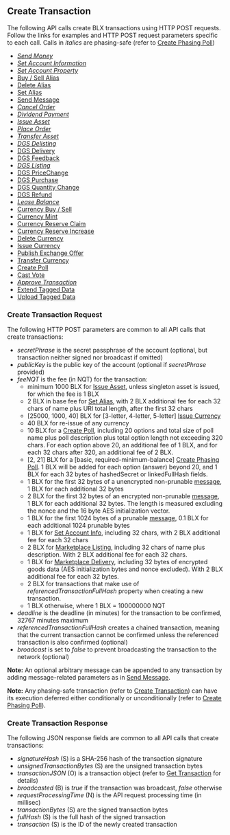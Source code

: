 <h2><span class="mw-headline" id="Create_Transaction">Create Transaction</span></h2>
<p>The following API calls create BLX transactions using HTTP POST requests. Follow the links for examples and HTTP POST request parameters specific to each call. Calls in <i>italics</i> are phasing-safe (refer to <a href="/api/phasing/#create-phasing-poll">Create Phasing Poll</a>)
</p>
<ul><li><i><a href="/api/account#send-money">Send Money</a></i></li>
<li><i><a href="/api/account#set-account-info" title="Accounts">Set Account Information</a></i></li>
<li><i><a href="/api/account#set-account-property" title="Accounts">Set Account Property</a></i></li>
<li><a href="/api/alias#buy-sell-alias" title="Aliases">Buy / Sell Alias</a></li>
<li><a href="/api/alias#delete-alias" title="Aliases">Delete Alias</a></li>
<li><a href="/api/alias#set-alias" title="Aliases">Set Alias</a></li>
<li><a href="/api/messaging#send-message" title="Messages">Send Message</a></li>
<li><i><a href="/api/assets#cancel-order" title="Asset Exchange">Cancel Order</a></i></li>
<li><i><a href="/api/assets#dividend-payment" title="Asset Exchange">Dividend Payment</a></i></li>
<li><i><a href="/api/assets#issue-asset" title="Asset Exchange">Issue Asset</a></i></li>
<li><i><a href="/api/assets#place-order" title="Asset Exchange">Place Order</a></i></li>
<li><i><a href="/api/assets#transfer-asset" title="Asset Exchange">Transfer Asset</a></i></li>
<li><i><a href="/api/marketplace#dgs-delisting" title="Digital Goods Store">DGS Delisting</a></i></li>
<li><a href="/api/marketplace#dgs-delivery" title="Digital Goods Store">DGS Delivery</a></li>
<li><a href="/api/marketplace#dgs-feedback" title="Digital Goods Store">DGS Feedback</a></li>
<li><i><a href="/api/marketplace#dgs-listing" title="Digital Goods Store">DGS Listing</a></i></li>
<li><a href="/api/marketplace#dgs-price-change" title="Digital Goods Store">DGS PriceChange</a></li>
<li><a href="/api/marketplace#dgs-purchase" title="Digital Goods Store">DGS Purchase</a></li>
<li><a href="/api/marketplace#dgs-quantity-change" title="Digital Goods Store">DGS Quantity Change</a></li>
<li><a href="/api/marketplace#dgs-refund" title="Digital Goods Store">DGS Refund</a></li>
<li><i><a href="/api/forging#lease-balance" title="Forging">Lease Balance</a></i></li>
<li><a href="/api/monetary_system#currency-buy-sell" title="Monetary System">Currency Buy / Sell</a></li>
<li><a href="/api/monetary_system#currency-mint" title="Monetary System">Currency Mint</a></li>
<li><a href="/api/monetary_system#currency-reserve-claim" title="Monetary System">Currency Reserve Claim</a></li>
<li><a href="/api/monetary_system#currency-reserve-increase" title="Monetary System">Currency Reserve Increase</a></li>
<li><a href="/api/monetary_system#delete-currency" title="Monetary System">Delete Currency</a></li>
<li><a href="/api/monetary_system#issue-currency" title="Monetary System">Issue Currency</a></li>
<li><a href="/api/monetary_system#publish-exchange-offer" title="Monetary System">Publish Exchange Offer</a></li>
<li><a href="/api/monetary_system#transfer-currency" title="Monetary System">Transfer Currency</a></li>
<li><a href="/api/voting#create-poll" title="Voting System">Create Poll</a></li>
<li><a href="/api/voting#cast-vote" title="Voting System">Cast Vote</a></li>
<li><i><a href="/api/phasing#approve-transaction" title="Phasing">Approve Transaction</a></i></li>
<li><a href="/api/tagged_data#extend-tagged-data" title="Tagged Data">Extend Tagged Data</a></li>
<li><a href="/api/tagged_data#upload-tagged-data" title="Tagged Data">Upload Tagged Data</a></li></ul>


### Create Transaction Request
The following HTTP POST parameters are common to all API calls that create transactions:

*   _secretPhrase_ is the secret passphrase of the account (optional, but transaction neither signed nor broadcast if omitted)
*   _publicKey_ is the public key of the account (optional if _secretPhrase_ provided)
*   _feeNQT_ is the fee (in NQT) for the transaction:
    *   minimum 1000 BLX for [Issue Asset](assets.md#issue-asset "The Blue0x API"), unless singleton asset is issued, for which the fee is 1 BLX
    *   2 BLX in base fee for [Set Alias](alias.md#set-alias "The Blue0x API"), with 2 BLX additional fee for each 32 chars of name plus URI total length, after the first 32 chars
    *   \[25000, 1000, 40\] BLX for \[3-letter, 4-letter, 5-letter\] [Issue Currency](monetary_system.md#issue-currency "The Blue0x API")
    *   40 BLX for re-issue of any currency
    *   10 BLX for a [Create Poll](voting.md#create-poll "The Blue0x API"), including 20 options and total size of poll name plus poll description plus total option length not exceeding 320 chars. For each option above 20, an additional fee of 1 BLX, and for each 32 chars after 320, an additional fee of 2 BLX.
    *   \[2, 21\] BLX for a \[basic, required-minimum-balance\] [Create Phasing Poll](phasing.md#create-phasing-poll "The Blue0x API"). 1 BLX will be added for each option (answer) beyond 20, and 1 BLX for each 32 bytes of hashedSecret or linkedFullHash fields.
    *   1 BLX for the first 32 bytes of a unencrypted non-prunable [message](messaging.md#send-message "The Blue0x API"), 1 BLX for each additional 32 bytes
    *   2 BLX for the first 32 bytes of an encrypted non-prunable [message](messaging.md#send-message "The Blue0x API"), 1 BLX for each additional 32 bytes. The length is measured excluding the nonce and the 16 byte AES initialization vector.
    *   1 BLX for the first 1024 bytes of a prunable [message](messaging.md#send-message "The Blue0x API"), 0.1 BLX for each additional 1024 prunable bytes
    *   1 BLX for [Set Account Info](account.md#set-account-info "The Blue0x API"), including 32 chars, with 2 BLX additional fee for each 32 chars
    *   2 BLX for [Marketplace Listing](marketplace.md#dgs-listing "The Blue0x API"), including 32 chars of name plus description. With 2 BLX additional fee for each 32 chars.
    *   1 BLX for [Marketplace Delivery](marketplace.md#dgs-delivery "The Blue0x API"), including 32 bytes of encrypted goods data (AES initialization bytes and nonce excluded). With 2 BLX additional fee for each 32 bytes.
    *   2 BLX for transactions that make use of _referencedTransactionFullHash_ property when creating a new transaction.
    *   1 BLX otherwise, where 1 BLX = 100000000 NQT
*   _deadline_ is the deadline (in minutes) for the transaction to be confirmed, 32767 minutes maximum
*   _referencedTransactionFullHash_ creates a chained transaction, meaning that the current transaction cannot be confirmed unless the referenced transaction is also confirmed (optional)
*   _broadcast_ is set to _false_ to prevent broadcasting the transaction to the network (optional)

**Note:** An optional arbitrary message can be appended to any transaction by adding message-related parameters as in [Send Message](messaging.md#send-message "The Blue0x API").

**Note:** Any phasing-safe transaction (refer to [Create Transaction](create_transaction.md#create-transaction "The Blue0x API")) can have its execution deferred either conditionally or unconditionally (refer to [Create Phasing Poll](phasing.md#create-phasing-poll "The Blue0x API")).

### Create Transaction Response

The following JSON response fields are common to all API calls that create transactions:

*   _signatureHash_ (S) is a SHA-256 hash of the transaction signature
*   _unsignedTransactionBytes_ (S) are the unsigned transaction bytes
*   _transactionJSON_ (O) is a transaction object (refer to [Get Transaction](transactions.md#get-transaction "The Blue0x API") for details)
*   _broadcasted_ (B) is _true_ if the transaction was broadcast, _false_ otherwise
*   _requestProcessingTime_ (N) is the API request processing time (in millisec)
*   _transactionBytes_ (S) are the signed transaction bytes
*   _fullHash_ (S) is the full hash of the signed transaction
*   _transaction_ (S) is the ID of the newly created transaction
